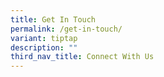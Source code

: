 ```yaml
---
title: Get In Touch
permalink: /get-in-touch/
variant: tiptap
description: ""
third_nav_title: Connect With Us
---
```

